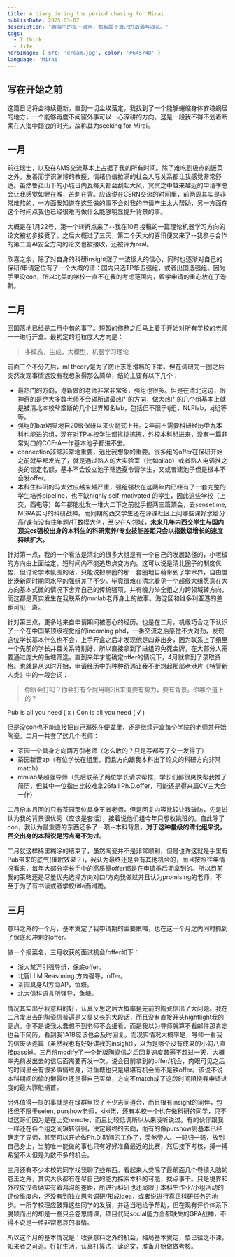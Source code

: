 ```yaml
---
title: A diary during the period chasing for Mirai
publishDate: 2025-03-07
description: '瀚海中的每一滴水，都有属于自己的汹涌与浪花。'
tags:
  - I think.
  - life
heroImage: { src: 'dream.jpg', color: '#64574D' }
language: 'Mirai'
---
```


## 写在开始之前
  这篇日记将会持续更新，直到一切尘埃落定，我找到了一个能够蜷缩身体安稳蜗居的地方，一个能够再度不闻窗外事可以一心深耕的方向。这是一段我不得不划着断桨在人海中踏浪的时光，故称其为seeking for Mirai。

## 一月
  前往瑞士，以及在AMS交流基本上占据了我的所有时间。除了难吃到极点的饭菜之外，友善而学识渊博的教授，情绪价值拉满的社会人际关系都让我感觉非常舒适。虽然鲁菈山下的小城日内瓦每天都会刮起大风，冥冥之中越来越近的申请季总会让我感觉如鲠在喉，芒刺在背。应该说在CERN交流的时间里，前两周其实是非常难熬的，一方面我知道在这里做的事不会对我的申请产生太大帮助，另一方面在这个时间点我也已经很难再做什么能够明显提升背景的事。

大概是在1月22号，第一个转折点来了--我在10月投稿的一篇理论机器学习方向的论文被初步接受了。之后大概过了三天，第二个天大的喜讯便又来了--我参与合作的第二篇AI安全方向的论文也被接收，还被评为oral。

欣喜之余，除了对自身的科研insight涨了一波很大的信心，同时也逐渐对自己的保研/申请定位有了一个大概的谱：国内只选TP华五强组，或者出国选强组。因为手里没con，所以北美的学校一直不在我的考虑范围内，留学申请的重心放在了港新。

## 二月
回国落地已经是二月中旬的事了。短暂的修整之后马上着手开始对所有学校的老师一一进行开盒。最初定的粗粒度大方向是：

>多模态，生成，大模型，机器学习理论

前面三个不分先后，ml theory是为了防止志愿滑档的下策。但在调研完一圈之后突然发现事情远没有我想象得那么简单，结论主要有以下几个：
- 最热门的方向，港新做的老师非常非常多，强组也很多。但是在清北这边，很神奇的是绝大多数老师不会碰所谓最热门的方向，做大热门的几个组基本上就是被清北本校爷垄断的几个世界知名lab，包括但不限于tj组，NLPlab，zj组等等。
- 强组的bar明显地自20级保研以来火箭式上升。2年前不需要科研经历中九本科也能进的组，现在对TP本校学生都挑挑拣拣，外校本科想进来，没有一篇非常对口的CCF-A一作基本池子都进不去。
- connection非常非常地重要，远比我想象的重要。很多组的offer在保研开始之前就早都发光了，就是通过熟人的大实验室（比如ailab）或者熟人电话推之类的锁定名额，基本不会设立池子筛选夏令营学生，又或者建池子但是根本不会发offer。
- 本科生科研的马太效应越来越严重，强组强校在这两年内已经有了一套完整的学生培养pipeline，也不缺highly self-motivated 的学生，因此这些学校（上交，西电等）每年都能批发一堆大二下之前就手握两三篇顶会，去sensetime, MSRA实习的科研战神。而同期的西交学生还在评课社区上问哪些课好水给分高/课有没有往年题/打数模大创，至少在AI领域，**未来几年内西交学生与国内顶尖cs强校出身的本科生的科研素养/专业技能差距只会以指数级增长的速度持续扩大。**

针对第一点，我的一个看法是清北的很多大组是有一个自己的发展路径的，小老板的方向由上面给定，短时间内不能追热点变方向。这可以说是清北圈子的制度优势，但讨论学术氛围的话，只能说把京圈的那一套圈地自萌带到了学术界，自由度比港新同时期同水平的强组差了不少。毕竟很难在清北看见一个超级大组愿意在大方向基本式微的情况下舍弃自己的传统强项，并有魄力举全组之力跨领域转方向，而这都是真实发生在我联系的mmlab老师身上的故事。海淀区和维多利亚港的差距可见一斑。

针对第三点，更多地来自申请期间被恶心的经历。也是在二月，机缘巧合之下认识了一个在中国某顶级视觉组的incoming phd，一番交流之后感觉不大对劲，发现这位学长基本什么也不会，上手开盒之后才发现他是四非出身，因为联系上了组里一个先前的学长并且关系特别好，所以直接拿到了进组的免死金牌，在大部分人需要通过庞大的鱼塘筛选，直到来年才能确定offer的情况下，4月就拿到了录取资格。也就是从这时开始，申请经历中的种种奇遇让我不断想起那部老港片《特警新人类》中的一段台词：

>你很会打吗？你会打有个屁用啊?出来混要有势力，要有背景。你哪个道上的？

Pub is all you need ( x )
Con is all you need ( √ )

但是没con也不能直接把自己溺死在便盆里，还是继续开盒每个学院的老师并开始陶瓷。二月一共套了这几个老师：
- 茶园一个具身方向两万引老师（怎么敢的？只是写都写了交一发得了）
- 茶园新晋ap（有位学长在组里，而且方向跟我本科出了论文的科研方向非常match）
- mmlab某超强导师（先后联系了两位学长请求帮推，学长们都很爽快帮我推了简历，但其中一位指出比较难拿26fall Ph.D.offer，可能还是得来篇CV三大会一作）

二月份本月回的只有茶园那位具身王者老师，但是回复内容比较让我破防，先是说认为我的背景很优秀（应该是套话），接着说他们组今年只想收姚班的。自此除了con，我认为最重要的东西还多了一项--本科背景，**对于这种量级的清北组来说，西交出身的本科说是污点毫不为过**。

二月就这样稀里糊涂的结束了，虽然陶瓷并不是非常顺利，但是也许这就是手里有Pub带来的底气(催眠效果？)，我认为最终还是会有其他机会的，而且按照往年情况看来，每年大部分学长手中的高质量offer都是在申请季后期拿到的。所以目前我的策略还是尽量优先选择方向对口/方向我做过并且认为promising的老师，不至于为了有书读或者学校title而滑跪。

## 三月
意料之外的一个月，基本奠定了我申请期的主要策略，也在这一个月之内同时抓到了保底和冲刺的offer。

做一个报菜名，三月收获的面试机会/offer如下：
- 浙大某万引强导组，保底offer。
- 北智LLM Reasoning 方向强导，offer。
- 茶园具身AI方向AP，鱼塘。
- 北大信科语言所强导，鱼塘。

情况其实出乎我意料的好，认真反思之后大概率是先前的陶瓷信出了大问题。我在二月发出去的陶瓷信普遍是又臭又长的大段话，而且没有直接开头hightlight我的亮点。倒不是说我太蠢想不到老师不会细看，而是我以为导师就算不看邮件那肯定也会下简历，看到我1A1B应该也会及时回复。而现实情况大概率是，导师一看我的信废话连篇（虽然我也有好好讲我的insight），以为是哪个没有成果的小勾八直接pass掉。三月份modify了一个新版陶瓷信之后回复速度普遍不超过一天，大概率先前发出去的信后面需要再发一次。说会目前拿到的offer/机会，肉眼可见之后的时间里会有很多事情缠身，进鱼塘也只是堪堪有机会而不是铁offer。该说不说本科期间的偷的懒最终还是得自己买单，方向不match成了这段时间阻挠我申请进度的最大罪魁祸首。

另外值得一提的事就是在绿群里找了不少志同道合，而且很有insight的同伴，包括但不限于selen, purshow老师，kiki佬，还有本校一个也在做科研的同学，只不过这哥们因为是在上交remote，而且比较低调所以从来没听说过。有的伙伴跟我一样还在各个组之间辗转徘徊，决定最终的去向，而有的像purshow则基本已经确定了导师，甚至可以开始做Ph.D.期间的工作了，羡煞旁人。一码归一码，放到自己身上，当前唯一能做的事也只有好好准备最近的比赛，然后接下考核，搏一搏希望不大但是为数不多的机会。

三月还有不少本校的同学找我聊了些东西。看起来大类除了最前面几个卷绩入脑的卷王之外，其实大伙都有在尽自己的能力探索本科的可能，找点事干。只是境界和外校佼佼者确实有着鸿沟的差距，所进行科研也还局限于本科生作业/小组活动的评价维度内，还没有到独立思考调研/形成idea，或者说进行真正科研任务的地步。一所学校理应鼓舞这些同学的发展，并适当地给予帮助，但在现有评价体系下脱颖而出的却是一些只会卷思博课，项目代码social能力全都缺失的GPA战神，不得不说是一件非常悲哀的事情。

所以这个月的基本情况是：收获意料之外的机会，格局基本奠定，悟已往之不谏，知来者之可追。好好生活，认真打算法，读论文，准备开始做做考核。




